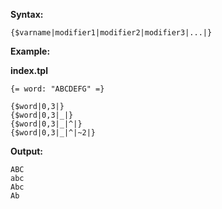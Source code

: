 **Syntax:**

```
{$varname|modifier1|modifier2|modifier3|...|}
```

**Example:**

**index.tpl**

```
{= word: "ABCDEFG" =}
		
{$word|0,3|}
{$word|0,3|_|}
{$word|0,3|_|^|}
{$word|0,3|_|^|~2|}
```

**Output:**

```
ABC
abc
Abc
Ab
```
